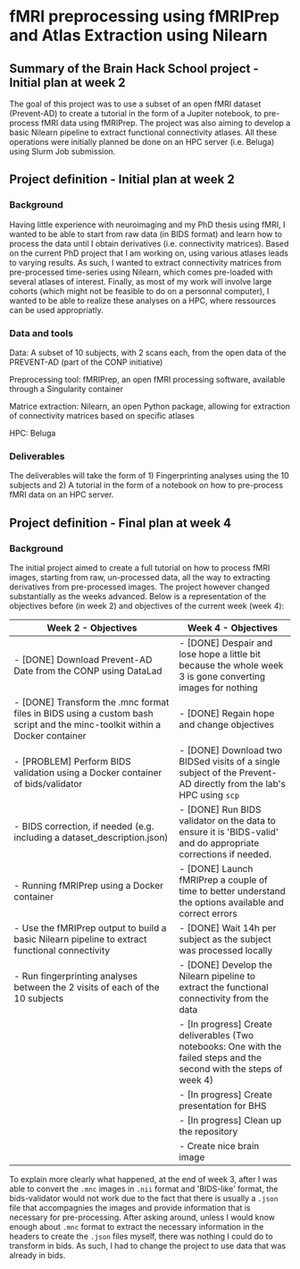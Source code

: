 # fMRI preprocessing using fMRIPrep and Atlas Extraction using Nilearn

## Summary of the Brain Hack School project - Initial plan at week 2

The goal of this project was to use a subset of an open fMRI dataset (Prevent-AD) to create a tutorial in the form of
a Jupiter notebook, to pre-process fMRI data using fMRIPrep. The project was also aiming to develop a basic Nilearn pipeline to extract functional connectivity atlases. All these operations were initially planned be done on an HPC server (i.e. Beluga) using Slurm Job submission.

## Project definition - Initial plan at week 2
### Background

Having little experience with neuroimaging and my PhD thesis using fMRI, I wanted to be able to start from raw data
(in BIDS format) and learn how to process the data until I obtain derivatives (i.e. connectivity matrices). Based
on the current PhD project that I am working on, using various atlases leads to varying results. As such, I wanted
to extract connectivity matrices from pre-processed time-series using Nilearn, which comes pre-loaded with several
atlases of interest. Finally, as most of my work will involve large cohorts (which might not be feasible to do 
on a personnal computer), I wanted to be able to realize these analyses on a HPC, where ressources can be used appropriatly.

### Data and tools

Data: A subset of 10 subjects, with 2 scans each, from the open data of the PREVENT-AD (part of the CONP initiative)

Preprocessing tool: fMRIPrep, an open fMRI processing software, available through a Singularity container

Matrice extraction: Nilearn, an open Python package, allowing for extraction of connectivity matrices based on specific atlases

HPC: Beluga 

### Deliverables

The deliverables will take the form of 1) Fingerprinting analyses using the 10 subjects and 2) A tutorial in the form of a notebook on how to pre-process fMRI data on an HPC server.

## Project definition - Final plan at week 4
### Background

The initial project aimed to create a full tutorial on how to process fMRI images, starting from raw, un-processed data, all the way to extracting derivatives from pre-processed images. The project however changed substantially as the weeks advanced. Below is a representation of the objectives before (in week 2) and objectives of the current week (week 4):

| Week 2 - Objectives                                                                                                        | Week 4 - Objectives                                                                                                    |
|----------------------------------------------------------------------------------------------------------------------------|------------------------------------------------------------------------------------------------------------------------|
| - [DONE] Download Prevent-AD Date from the CONP using DataLad                                                              | - [DONE] Despair and lose hope a little bit because the whole week 3 is gone converting images for nothing             |
| - [DONE] Transform the .mnc format files in BIDS using a custom bash script and the minc-toolkit within a Docker container | - [DONE] Regain hope and change objectives                                                                             |
| - [PROBLEM] Perform BIDS validation using a Docker container of bids/validator                                             | - [DONE] Download two BIDSed visits of a single subject of the Prevent-AD directly from the lab's HPC using ```scp```  |
| - BIDS correction, if needed (e.g. including a dataset_description.json)                                                   | - [DONE] Run BIDS validator on the data to ensure it is 'BIDS-valid' and do appropriate corrections if needed.         |
| - Running fMRIPrep using a Docker container                                                                                | - [DONE] Launch fMRIPrep a couple of time to better understand the options available and correct errors                |
| - Use the fMRIPrep output to build a basic Nilearn pipeline to extract functional connectivity                             | - [DONE] Wait 14h per subject as the subject was processed locally                                                     |
| - Run fingerprinting analyses between the 2 visits of each of the 10 subjects                                              | - [DONE] Develop the Nilearn pipeline to extract the functional connectivity from the data                             |
|                                                                                                                            | - [In progress] Create deliverables (Two notebooks: One with the failed steps and the second with the steps of week 4) |
|                                                                                                                            | - [In progress] Create presentation for BHS                                                                            |
|                                                                                                                            | - [In progress] Clean up the repository                                                                                |
|                                                                                                                            | - Create nice brain image                                                                                              |

To explain more clearly what happened, at the end of week 3, after I was able to convert the ```.mnc``` images in ```.nii``` format and 'BIDS-like' format, the bids-validator would not work due to the fact that there is usually a ```.json``` file that accompagnies the images and provide information that is necessary for pre-processing. After asking around, unless I would know enough about ```.mnc``` format to extract the necessary information in the headers to create the ```.json``` files myself, there was nothing I could do to transform in bids. As such, I had to change the project to use data that was already in bids.

